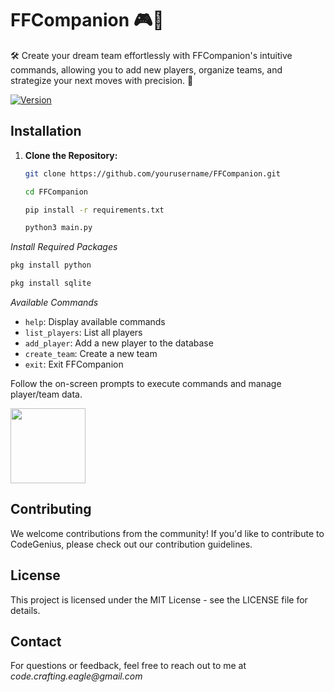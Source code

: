 # FFCompanion 🎮💬
🛠️ Create your dream team effortlessly with FFCompanion's intuitive commands, allowing you to add new players, organize teams, and strategize your next moves with precision. 🎯

[![Version](https://img.shields.io/badge/version-1.0-blue.svg)](https://github.com/yourusername/FFCompanion)

## Installation

1. **Clone the Repository:**
   ```bash
   git clone https://github.com/yourusername/FFCompanion.git
   ```
   ```bash
   cd FFCompanion
   ```
   ```bash
   pip install -r requirements.txt
   ```
   ```bash
   python3 main.py
   ```

_Install Required Packages_

   ```bash
   pkg install python
   ```
   ```bash
   pkg install sqlite
   ```
_Available Commands_

- `help`: Display available commands
- `list_players`: List all players
- `add_player`: Add a new player to the database
- `create_team`: Create a new team
- `exit`: Exit FFCompanion

Follow the on-screen prompts to execute commands and manage player/team data.

<img src="add image url" width="120">

## Contributing
We welcome contributions from the community! If you'd like to contribute to CodeGenius, please check out our contribution guidelines.

## License
This project is licensed under the MIT License - see the LICENSE file for details.

## Contact
For questions or feedback, feel free to reach out to me at _code.crafting.eagle@gmail.com_
